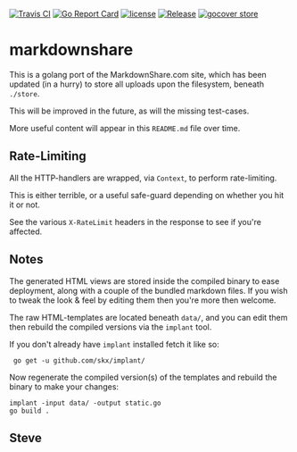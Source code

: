 [![Travis CI](https://img.shields.io/travis/skx/markdownshare/master.svg?style=flat-square)](https://travis-ci.org/skx/markdownshare)
[![Go Report Card](https://goreportcard.com/badge/github.com/skx/markdownshare)](https://goreportcard.com/report/github.com/skx/markdownshare)
[![license](https://img.shields.io/github/license/skx/markdownshare.svg)](https://github.com/skx/markdownshare/blob/master/LICENSE)
[![Release](https://img.shields.io/github/release/skx/markdownshare.svg)](https://github.com/skx/markdownshare/releases/latest)
[![gocover store](http://gocover.io/_badge/github.com/skx/markdownshare)](http://gocover.io/github.com/skx/markdownshare)

# markdownshare

This is a golang port of the MarkdownShare.com site, which has been
updated (in a hurry) to store all uploads upon the filesystem, beneath
`./store`.

This will be improved in the future, as will the missing test-cases.

More useful content will appear in this `README.md` file over time.

## Rate-Limiting

All the HTTP-handlers are wrapped, via `Context`, to perform rate-limiting.

This is either terrible, or a useful safe-guard depending on whether you hit it or not.

See the various `X-RateLimit` headers in the response to see if you're affected.


## Notes

The generated HTML views are stored inside the compiled binary to ease
deployment, along with a couple of the bundled markdown files.  If you wish
to tweak the look & feel by editing them then you're more then welcome.

The raw HTML-templates are located beneath `data/`, and you can edit them
then rebuild the compiled versions via the `implant` tool.

If you don't already have `implant` installed fetch it like so:

     go get -u github.com/skx/implant/

Now regenerate the compiled version(s) of the templates and rebuild the
binary to make your changes:

    implant -input data/ -output static.go
    go build .



Steve
--
